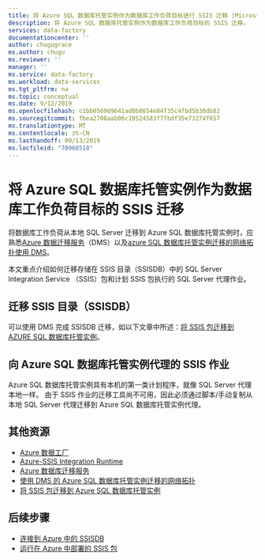 ```yaml
---
title: 将 Azure SQL 数据库托管实例作为数据库工作负荷目标进行 SSIS 迁移 |Microsoft Docs
description: 将 Azure SQL 数据库托管实例作为数据库工作负荷目标的 SSIS 迁移。
services: data-factory
documentationcenter: ''
author: chugugrace
ms.author: chugu
ms.reviewer: ''
manager: ''
ms.service: data-factory
ms.workload: data-services
ms.tgt_pltfrm: na
ms.topic: conceptual
ms.date: 9/12/2019
ms.openlocfilehash: c1bb056909641ad0b8654e84f35c4fbd5b38db82
ms.sourcegitcommit: fbea2708aab06c19524583f7fbdf35e73274f657
ms.translationtype: MT
ms.contentlocale: zh-CN
ms.lasthandoff: 09/13/2019
ms.locfileid: "70968518"
---
```

# <a name="ssis-migration-with-azure-sql-database-managed-instance-as-the-database-workload-destination"></a>将 Azure SQL 数据库托管实例作为数据库工作负荷目标的 SSIS 迁移

将数据库工作负荷从本地 SQL Server 迁移到 Azure SQL 数据库托管实例时，应熟悉[Azure 数据迁移服务](https://docs.microsoft.com/azure/dms/dms-overview)（DMS）以及[azure SQL 数据库托管实例迁移的网络拓扑使用 DMS](https://docs.microsoft.com/azure/dms/resource-network-topologies)。

本文重点介绍如何迁移存储在 SSIS 目录（SSISDB）中的 SQL Server Integration Service （SSIS）包和计划 SSIS 包执行的 SQL Server 代理作业。

## <a name="migrate-ssis-catalog-ssisdb"></a>迁移 SSIS 目录（SSISDB）

可以使用 DMS 完成 SSISDB 迁移，如以下文章中所述：[将 SSIS 包迁移到 AZURE SQL 数据库托管实例](https://docs.microsoft.com/azure/dms/how-to-migrate-ssis-packages-managed-instance)。

## <a name="ssis-jobs-to-azure-sql-database-managed-instance-agent"></a>向 Azure SQL 数据库托管实例代理的 SSIS 作业

Azure SQL 数据库托管实例具有本机的第一类计划程序，就像 SQL Server 代理本地一样。  由于 SSIS 作业的迁移工具尚不可用，因此必须通过脚本/手动复制从本地 SQL Server 代理迁移到 Azure SQL 数据库托管实例代理。

## <a name="additional-resources"></a>其他资源

- [Azure 数据工厂](https://docs.microsoft.com/azure/data-factory/introduction)
- [Azure-SSIS Integration Runtime](https://docs.microsoft.com/azure/data-factory/create-azure-ssis-integration-runtime)
- [Azure 数据库迁移服务](https://docs.microsoft.com/azure/dms/dms-overview)
- [使用 DMS 的 Azure SQL 数据库托管实例迁移的网络拓扑](https://docs.microsoft.com/azure/dms/resource-network-topologies)
- [将 SSIS 包迁移到 Azure SQL 数据库托管实例](https://docs.microsoft.com/azure/dms/how-to-migrate-ssis-packages-managed-instance)

## <a name="next-steps"></a>后续步骤

- [连接到 Azure 中的 SSISDB](https://docs.microsoft.com/sql/integration-services/lift-shift/ssis-azure-connect-to-catalog-database)
- [运行在 Azure 中部署的 SSIS 包](https://docs.microsoft.com/sql/integration-services/lift-shift/ssis-azure-run-packages)

